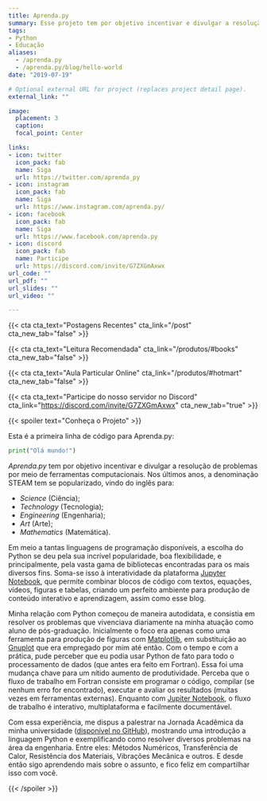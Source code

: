 ```yaml
---
title: Aprenda.py
summary: Esse projeto tem por objetivo incentivar e divulgar a resolução de problemas por meio de ferramentas computacionais.
tags:
- Python
- Educação
aliases:
  - /aprenda.py
  - /aprenda.py/blog/hello-world
date: "2019-07-19"

# Optional external URL for project (replaces project detail page).
external_link: ""

image:
  placement: 3
  caption:
  focal_point: Center

links:
- icon: twitter
  icon_pack: fab
  name: Siga
  url: https://twitter.com/aprenda_py
- icon: instagram
  icon_pack: fab
  name: Siga
  url: https://www.instagram.com/aprenda.py/
- icon: facebook
  icon_pack: fab
  name: Siga
  url: https://www.facebook.com/aprenda.py
- icon: discord
  icon_pack: fab
  name: Participe
  url: https://discord.com/invite/G7ZXGmAxwx
url_code: ""
url_pdf: ""
url_slides: ""
url_video: ""

---
```


{{< cta cta_text="Postagens Recentes" cta_link="/post" cta_new_tab="false" >}}

{{< cta cta_text="Leitura Recomendada" cta_link="/produtos/#books" cta_new_tab="false" >}}

{{< cta cta_text="Aula Particular Online" cta_link="/produtos/#hotmart" cta_new_tab="false" >}}

{{< cta cta_text="Participe do nosso servidor no Discord" cta_link="https://discord.com/invite/G7ZXGmAxwx" cta_new_tab="true" >}}

{{< spoiler text="Conheça o Projeto" >}}

Esta é a primeira linha de código para Aprenda.py:

```python
print("Olá mundo!")
```

*Aprenda.py* tem por objetivo incentivar e divulgar a resolução de problemas por meio de ferramentas computacionais. Nos últimos anos, a denominação STEAM tem se popularizado, vindo do inglês para:
* *Science* (Ciência);
* *Technology* (Tecnologia);
* *Engineering* (Engenharia);
* *Art* (Arte);
* *Mathematics* (Matemática).

Em meio a tantas linguagens de programação disponíveis, a escolha do Python se deu pela sua incrível popularidade, boa flexibilidade, e principalmente, pela vasta gama de bibliotecas encontradas para os mais diversos fins. Soma-se isso à interatividade da plataforma [Jupyter Notebook](https://jupyter.org), que permite combinar blocos de código com textos, equações, vídeos, figuras e tabelas, criando um perfeito ambiente para produção de conteúdo interativo e aprendizagem, assim como esse blog.

Minha relação com Python começou de maneira autodidata, e consistia em resolver os problemas que vivenciava diariamente na minha atuação como aluno de pós-graduação. Inicialmente o foco era apenas como uma ferramenta para produção de figuras com [Matplotlib](https://matplotlib.org/), em substituição ao [Gnuplot](http://www.gnuplot.info/) que era empregado por mim até então. Com o tempo e com a prática, pude perceber que eu podia usar Python de fato para todo o processamento de dados (que antes era feito em Fortran). Essa foi uma mudança chave para um nítido aumento de produtividade. Perceba que o fluxo de trabalho em Fortran consiste em programar o código, compilar (se nenhum erro for encontrado), executar e avaliar os resultados (muitas vezes em ferramentas externas). Enquanto com [Jupiter Notebook](https://jupyter.org), o fluxo de trabalho é interativo, multiplataforma e facilmente documentável.

Com essa experiência, me dispus a palestrar na Jornada Acadêmica da minha universidade ([disponível no GitHub](https://github.com/fschuch/JAEP-2019.py)), mostrando uma introdução a linguagem Python e exemplificando como resolver diversos problemas na área da engenharia. Entre eles: Métodos Numéricos, Transferência de Calor, Resistência dos Materiais, Vibrações Mecânica e outros. E desde então sigo aprendendo mais sobre o assunto, e fico feliz em compartilhar isso com você.

{{< /spoiler >}}
